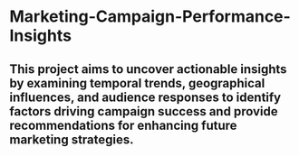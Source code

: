 # Marketing-Campaign-Performance-Insights
## This project aims to uncover actionable insights by examining temporal trends, geographical influences, and audience responses to identify factors driving campaign success and provide recommendations for enhancing future marketing strategies.

